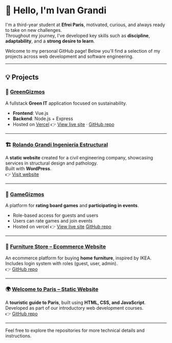 # 👋 Hello, I'm Ivan Grandi

I'm a third-year student at **Efrei Paris**, motivated, curious, and always ready to take on new challenges.  
Throughout my journey, I've developed key skills such as **discipline**, **adaptability**, and a **strong desire to learn**.

Welcome to my personal GitHub page! Below you'll find a selection of my projects across web development and software engineering.

---

## 💡 Projects

### 🌱 [GreenGizmos](https://green-it-vuejs.vercel.app/)
A fullstack **Green IT** application focused on sustainability.
- **Frontend**: Vue.js  
- **Backend**: Node.js + Express  
- Hosted on [Vercel](https://vercel.com) 
👉 [View live site](https://green-it-vuejs.vercel.app/) · [GitHub repo](https://github.com/AlikBook/GreenGizmos)

---

### 🏗️ [Rolando Grandi Ingeniería Estructural](https://rolando-grandi-ingenieria-estructural.com/)
A **static website** created for a civil engineering company, showcasing services in structural design and pathology.  
Built with **WordPress**.  
👉 [Visit website](https://rolando-grandi-ingenieria-estructural.com/)

---

### 🎲 [GameGizmos](https://github.com/AlikBook/Game_Gizmos)
A platform for **rating board games** and **participating in events**.
- Role-based access for guests and users  
- Users can rate games and join events
- Hosted on vercel
👉 [View live site]((https://game-gizmos.vercel.app/)) [GitHub repo](https://github.com/AlikBook/Game_Gizmos)

---

### 🛒 [Furniture Store – Ecommerce Website](https://github.com/AlikBook/web_project_poland)
An ecommerce platform for buying **home furniture**, inspired by IKEA.  
Includes login system with roles (guest, user, admin).  
👉 [GitHub repo](https://github.com/AlikBook/web_project_poland)

---

### 🌍 [Welcome to Paris – Static Website](https://github.com/AlikBook/Web_Project)
A **touristic guide to Paris**, built using **HTML, CSS, and JavaScript**.  
Developed as part of our introductory web development courses.  
👉 [GitHub repo](https://github.com/AlikBook/Web_Project)

---

Feel free to explore the repositories for more technical details and instructions.
